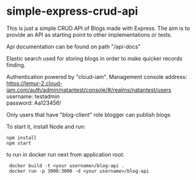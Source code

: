 # simple-express-crud-api
This is just a simple CRUD API of Blogs made with Express. The aim is to provide an API as starting point to other implementations or tests.

Api documentation can be found on path "/api-docs"

Elastic search used for storing blogs in order to make
quicker records finding.

Authentication powered by "cloud-iam". Management console address: https://lemur-2.cloud-iam.com/auth/admin/natantest/console/#/realms/natantest/users
username:  testadmin  
password: Aa123456!


Only users that have "blog-client" role blogger can publish blogs

To start it, install Node and run:

```
npm install
npm start
```

to run in docker run next from application root:
```
 docker build -t <your username>/blog-api .
 docker run -p 3000:3000 -d <your username>/blog-api
```




